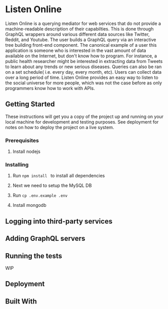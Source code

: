 # Listen Online

Listen Online is a querying mediator for web services that do not provide a machine-readable description of their capabilties. This is done through GraphQL wrappers around various different data sources like Twitter, Reddit, and Youtube. The user builds a GraphQL query via an interactive tree building front-end component. The canonical example of a user this application is someone who is interested in the vast amount of data available on the Internet, but don't know how to program. For instance, a public health researcher might be interested in extracting data from Tweets to learn about any trends or new serious diseases. Queries can also be ran on a set schedule( i.e. every day, every month, etc). Users can collect data over a long period of time. Listen Online provides an easy way to listen to the social universe for more people, which was not the case before as only programmers know how to work with APIs. 

## Getting Started

These instructions will get you a copy of the project up and running on your local machine for development and testing purposes. See deployment for notes on how to deploy the project on a live system.

### Prerequisites
1. Install nodejs

### Installing

1. Run ```npm install ``` to install all dependencies

2. Next we need to setup the MySQL DB

3. Run ```cp .env.example .env``` 

4. Install mongodb

## Logging into third-party services
 
## Adding GraphQL servers


## Running the tests

WIP

## Deployment

## Built With